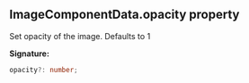 
## ImageComponentData.opacity property

Set opacity of the image. Defaults to 1

**Signature:**

```typescript
opacity?: number;
```
